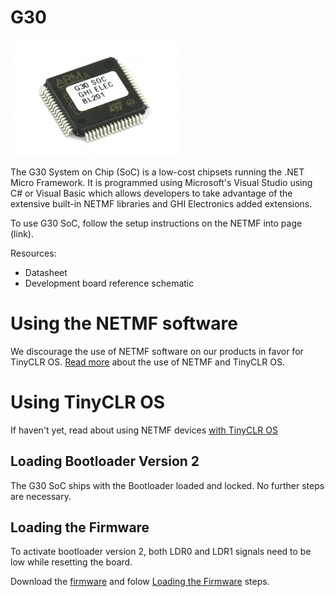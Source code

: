 # G30
![G30](images/g30.jpg)

The G30 System on Chip (SoC) is a low-cost chipsets running the .NET Micro Framework. It is programmed using Microsoft's Visual Studio using C# or Visual Basic which allows developers to take advantage of the extensive built-in NETMF libraries and GHI Electronics added extensions.

To use G30 SoC, follow the setup instructions on the NETMF into page (link).

Resources:
*	Datasheet
*	Development board reference schematic

# Using the NETMF software
We discourage the use of NETMF software on our products in favor for TinyCLR OS. [Read more](../legacy_products/netmf/intro.md) about the use of NETMF and TinyCLR OS.

# Using TinyCLR OS
If haven't yet, read about using NETMF devices [with TinyCLR OS](../legacy_products/netmf/intro.md#with-tinyclr-os)

## Loading Bootloader Version 2
The G30 SoC ships with the Bootloader loaded and locked. No further steps are necessary.

## Loading the Firmware

To activate bootloader version 2, both LDR0 and LDR1 signals need to be low while resetting the board.

Download the [firmware](http://files.ghielectronics.com/downloads/TinyCLR/Firmware/G30/G30%20Firmware.0.6.0.ghi) and folow [Loading the Firmware](../legacy_products/netmf/intro.md#loading-the-firmware) steps.

